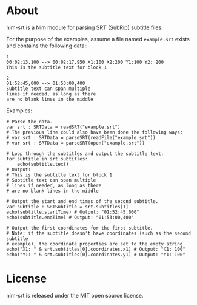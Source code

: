 About
=====

nim-srt is a Nim module for parsing SRT (SubRip) subtitle files.

For the purpose of the examples, assume a file named ``example.srt`` exists
and contains the following data::

    1
    00:02:13,100 --> 00:02:17,950 X1:100 X2:200 Y1:100 Y2: 200
    This is the subtitle text for block 1

    2
    01:52:45,000 --> 01:53:00,400
    Subtitle text can span multiple
    lines if needed, as long as there
    are no blank lines in the middle

Examples:

    # Parse the data.
    var srt : SRTData = readSRT("example.srt")
    # The previous line could also have been done the following ways:
    # var srt : SRTData = parseSRT(readFile("example.srt"))
    # var srt : SRTData = parseSRT(open("example.srt"))

    # Loop through the subtitles and output the subtitle text:
    for subtitle in srt.subtitles:
        echo(subtitle.text)
    # Output:
    # This is the subtitle text for block 1
    # Subtitle text can span multiple
    # lines if needed, as long as there
    # are no blank lines in the middle

    # Output the start and end times of the second subtitle.
    var subtitle : SRTSubtitle = srt.subtitles[1]
    echo(subtitle.startTime) # Output: "01:52:45,000"
    echo(subtitle.endTime) # Output: "01:53:00,400"

    # Output the first coordinates for the first subtitle.
    # Note: if the subtitle doesn't have coordinates (such as the second subtitle
    # example), the coordinate properties are set to the empty string.
    echo("X1: " & srt.subtitles[0].coordinates.x1) # Output: "X1: 100"
    echo("Y1: " & srt.subtitles[0].coordinates.y1) # Output: "Y1: 100"

License
=======

nim-srt is released under the MIT open source license.
